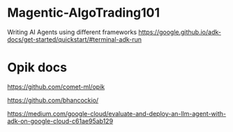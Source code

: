 # Magentic-AlgoTrading101
Writing AI Agents using different frameworks
https://google.github.io/adk-docs/get-started/quickstart/#terminal-adk-run
# Opik docs
https://github.com/comet-ml/opik

https://github.com/bhancockio/

https://medium.com/google-cloud/evaluate-and-deploy-an-llm-agent-with-adk-on-google-cloud-c61ae95ab129